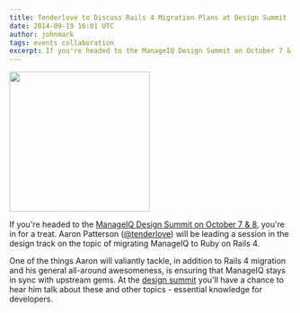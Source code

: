 ```yaml
---
title: Tenderlove to Discuss Rails 4 Migration Plans at Design Summit
date: 2014-09-19 16:01 UTC
author: johnmark
tags: events collaboration
excerpt: If you're headed to the ManageIQ Design Summit on October 7 & 8, you're in for a treat. Aaron Patterson will be leading a session in the design track on the topic of migrating ManageIQ to Ruby on Rails 4.
---
```

<a href="http://twitter.com/tenderlove"><img src="/assets/images/blog/tenderlove.jpeg" width="250"></a>


If you're headed to the [ManageIQ Design Summit on October 7 & 8](http://miqdevsummit14.eventbrite.com/), you're in for a treat. Aaron Patterson ([@tenderlove](http://twitter.com/tenderlove)) will be leading a session in the design track on the topic of migrating ManageIQ to Ruby on Rails 4.

One of the things Aaron will valiantly tackle, in addition to Rails 4 migration and his general all-around awesomeness, is ensuring that ManageIQ stays in sync with upstream gems. At the [design summit](http://miqdevsummit14.eventbrite.com/) you'll have a chance to hear him talk about these and other topics - essential knowledge for developers.
